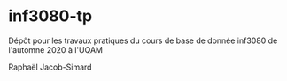 # inf3080-tp
Dépôt pour les travaux pratiques du cours de base de donnée inf3080 de l'automne 2020 à l'UQAM

Raphaël Jacob-Simard
